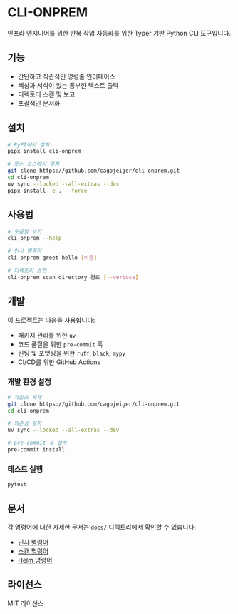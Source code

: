# CLI-ONPREM

인프라 엔지니어를 위한 반복 작업 자동화를 위한 Typer 기반 Python CLI 도구입니다.

## 기능

- 간단하고 직관적인 명령줄 인터페이스
- 색상과 서식이 있는 풍부한 텍스트 출력
- 디렉토리 스캔 및 보고
- 포괄적인 문서화

## 설치

```bash
# PyPI에서 설치
pipx install cli-onprem

# 또는 소스에서 설치
git clone https://github.com/cagojeiger/cli-onprem.git
cd cli-onprem
uv sync --locked --all-extras --dev
pipx install -e . --force
```

## 사용법

```bash
# 도움말 보기
cli-onprem --help

# 인사 명령어
cli-onprem greet hello [이름]

# 디렉토리 스캔
cli-onprem scan directory 경로 [--verbose]
```

## 개발

이 프로젝트는 다음을 사용합니다:
- 패키지 관리를 위한 `uv`
- 코드 품질을 위한 `pre-commit` 훅
- 린팅 및 포맷팅을 위한 `ruff`, `black`, `mypy`
- CI/CD를 위한 GitHub Actions

### 개발 환경 설정

```bash
# 저장소 복제
git clone https://github.com/cagojeiger/cli-onprem.git
cd cli-onprem

# 의존성 설치
uv sync --locked --all-extras --dev

# pre-commit 훅 설치
pre-commit install
```

### 테스트 실행

```bash
pytest
```

## 문서

각 명령어에 대한 자세한 문서는 `docs/` 디렉토리에서 확인할 수 있습니다:
- [인사 명령어](docs/greet_ko.md)
- [스캔 명령어](docs/scan_ko.md)
- [Helm 명령어](docs/helm.md)

## 라이선스

MIT 라이선스
